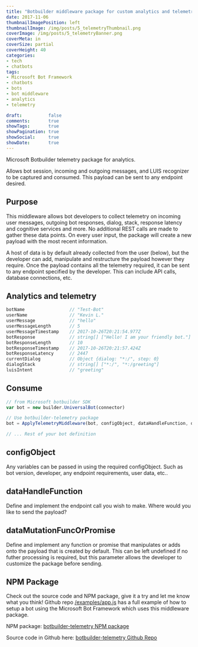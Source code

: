 ```yaml
---
title: "Botbuilder middleware package for custom analytics and telemetry"
date: 2017-11-06
thumbnailImagePosition: left
thumbnailImage: /img/posts/5_telemetryThumbnail.png
coverImage: /img/posts/5_telemetryBanner.png
coverMeta: in
coverSize: partial
coverHeight: 40
categories:
- tech
- chatbots
tags:
- Microsoft Bot Framework
- chatbots
- bots
- bot middleware
- analytics
- telemetry

draft:          false
comments:       true
showTags:       true
showPagination: true
showSocial:     true
showDate:       true
---
```


Microsoft Botbuilder telemetry package for analytics.

<!--more-->
Allows bot session, incoming and outgoing messages, and LUIS recognizer to be captured and consumed. This payload can be sent to any endpoint desired.
## Purpose

This middleware allows bot developers to collect telemetry on incoming user messages, outgoing bot responses, dialog, stack, response latency and cognitive services and more. No additional REST calls are made to gather these data points. On every user input, the package will create a new payload with the most recent information.

A host of data is by default already collected from the user (below), but the developer can add, manipulate and restructure the payload however they require. Once the payload contains all the telemetry required, it can be sent to any endpoint specified by the developer. This can include API calls, database connections, etc.

## Analytics and telemetry
```js
botName                 // "Test-Bot"
userName                // "Kevin L."
userMessage             // "hello"
userMessageLength       // 5
userMessageTimestamp    // 2017-10-26T20:21:54.977Z
botResponse             // string[] ["Hello! I am your friendly bot."]
botResponseLength       // 10
botResponseTimestamp    // 2017-10-26T20:21:57.424Z
botResponseLatency      // 2447
currentDialog           // Object {dialog: "*:/", step: 0}
dialogStack             // string[] ["*:/", "*:/greeting"]
luisIntent              // "greeting"
```

## Consume
```js
// from Microsoft botbuilder SDK
var bot = new builder.UniversalBot(connector) 

// Use botbuilder-telemetry package
bot = ApplyTelemetryMiddleware(bot, configObject, dataHandleFunction, dataMutationFuncOrPromise)

// ... Rest of your bot definition
```

## configObject
Any variables can be passed in using the required configObject. Such as bot version, developer, any endpoint requirements, user data, etc..

## dataHandleFunction
Define and implement the endpoint call you wish to make. Where would you like to send the payload?

## dataMutationFuncOrPromise
Define and implement any function or promise that manipulates or adds onto the payload that is created by default. This can be left undefined if no futher processing is required, but this parameter allows the developer to customize the package before sending.

## NPM Package
Check out the source code and NPM package, give it a try and let me know what you think! Github repo [/examples/app.js][github-example] has a full example of how to setup a bot using the Microsoft Bot Framework which uses this middleware package.

NPM package:
[botbuilder-telemetry NPM package][npm-package]

Source code in Github here:
[botbuilder-telemetry Github Repo][github]

[github-example]: https://github.com/KSLHacks/botbuilder-telemetry/blob/master/example/app.js
[github]: https://github.com/KSLHacks/botbuilder-telemetry
[npm-package]: https://www.npmjs.com/package/botbuilder-telemetry
